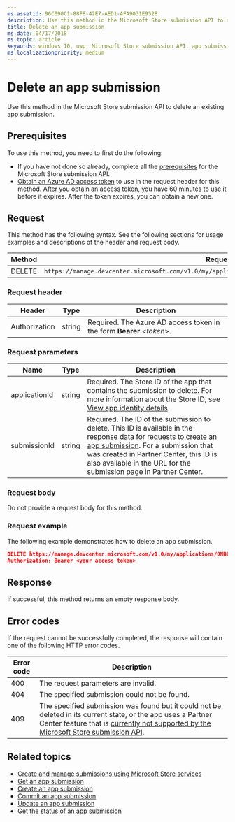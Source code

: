 ```yaml
---
ms.assetid: 96C090C1-88F8-42E7-AED1-AFA9031E952B
description: Use this method in the Microsoft Store submission API to delete an existing app submission.
title: Delete an app submission
ms.date: 04/17/2018
ms.topic: article
keywords: windows 10, uwp, Microsoft Store submission API, app submission, delete
ms.localizationpriority: medium
---
```

# Delete an app submission

Use this method in the Microsoft Store submission API to delete an existing app submission.

## Prerequisites

To use this method, you need to first do the following:

* If you have not done so already, complete all the [prerequisites](create-and-manage-submissions-using-windows-store-services.md#prerequisites) for the Microsoft Store submission API.
* [Obtain an Azure AD access token](create-and-manage-submissions-using-windows-store-services.md#obtain-an-azure-ad-access-token) to use in the request header for this method. After you obtain an access token, you have 60 minutes to use it before it expires. After the token expires, you can obtain a new one.

## Request

This method has the following syntax. See the following sections for usage examples and descriptions of the header and request body.

| Method | Request URI                                                      |
|--------|------------------------------------------------------------------|
| DELETE    | `https://manage.devcenter.microsoft.com/v1.0/my/applications/{applicationId}/submissions/{submissionId}` |


### Request header

| Header        | Type   | Description                                                                 |
|---------------|--------|-----------------------------------------------------------------------------|
| Authorization | string | Required. The Azure AD access token in the form **Bearer** &lt;*token*&gt;. |


### Request parameters

| Name        | Type   | Description                                                                 |
|---------------|--------|-----------------------------------------------------------------------------|
| applicationId | string | Required. The Store ID of the app that contains the submission to delete. For more information about the Store ID, see [View app identity details](https://msdn.microsoft.com/windows/uwp/publish/view-app-identity-details).  |
| submissionId | string | Required. The ID of the submission to delete. This ID is available in the response data for requests to [create an app submission](create-an-app-submission.md). For a submission that was created in Partner Center, this ID is also available in the URL for the submission page in Partner Center.  |


### Request body

Do not provide a request body for this method.


### Request example

The following example demonstrates how to delete an app submission.

```json
DELETE https://manage.devcenter.microsoft.com/v1.0/my/applications/9NBLGGH4R315/submissions/1152921504621243610 HTTP/1.1
Authorization: Bearer <your access token>
```

## Response

If successful, this method returns an empty response body.

## Error codes

If the request cannot be successfully completed, the response will contain one of the following HTTP error codes.

| Error code |  Description   |
|--------|------------------|
| 400  | The request parameters are invalid. |
| 404  | The specified submission could not be found. |
| 409  | The specified submission was found but it could not be deleted in its current state, or the app uses a Partner Center feature that is [currently not supported by the Microsoft Store submission API](create-and-manage-submissions-using-windows-store-services.md#not_supported). |


## Related topics

* [Create and manage submissions using Microsoft Store services](create-and-manage-submissions-using-windows-store-services.md)
* [Get an app submission](get-an-app-submission.md)
* [Create an app submission](create-an-app-submission.md)
* [Commit an app submission](commit-an-app-submission.md)
* [Update an app submission](update-an-app-submission.md)
* [Get the status of an app submission](get-status-for-an-app-submission.md)
